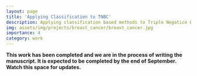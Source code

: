 ```yaml
---
layout: page
title: 'Applying Classification to TNBC'
description: Applying classification based methods to Triple Negatice Breast Cancer 
img: assets/img/projects/breast_cancer/breast_cancer.jpg
importance: 4
category: work
---
```

**This work has been completed and we are in the process of writing the manuscript. It is expected to be completed by the end of September. Watch this space for updates.**
